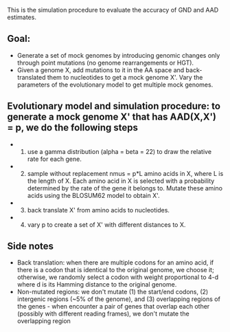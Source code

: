 This is the simulation procedure to evaluate the accuracy of GND and AAD estimates. 

## Goal: 
* Generate a set of mock genomes by introducing genomic changes only through point mutations (no genome rearrangements or HGT).  
* Given a genome X, add mutations to it in the AA space and back-translated them to nucleotides to get a mock genome X'. Vary the parameters of the evolutionary model to get multiple mock genomes.

## Evolutionary model and simulation procedure: to generate a mock genome X' that has AAD(X,X') = p, we do the following steps
  * 1. use a gamma distribution (alpha = beta = 22) to draw the relative rate for each gene. 
  * 2. sample without replacement nmus = p\*L amino acids in X, where L is the length of X. Each amino acid in X is selected with a probability determined by the rate of the gene it belongs to. Mutate these amino acids using the BLOSUM62 model to obtain X'.  
  * 3. back translate X' from amino acids to nucleotides. 
  * 4. vary p to create a set of X' with different distances to X.
  
## Side notes  
  * Back translation: when there are multiple codons for an amino acid, if there is a codon that is identical to the original genome, we choose it; otherwise, we randomly select a codon with weight proportional to 4-d where d is its Hamming distance to the original genome. 
  * Non-mutated regions: we don't mutate (1) the start/end codons, (2) intergenic regions (~5% of the genome), and (3) overlapping regions of the genes - when encounter a pair of genes that overlap each other (possibly with different reading frames), we don't mutate the overlapping region
